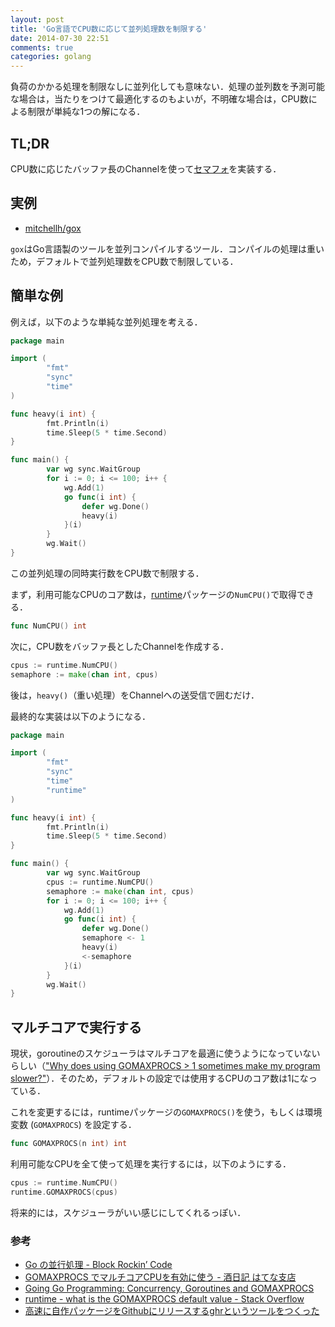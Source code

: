 ```yaml
---
layout: post
title: 'Go言語でCPU数に応じて並列処理数を制限する'
date: 2014-07-30 22:51
comments: true
categories: golang
---
```


負荷のかかる処理を制限なしに並列化しても意味ない．処理の並列数を予測可能な場合は，当たりをつけて最適化するのもよいが，不明確な場合は，CPU数による制限が単純な1つの解になる．

## TL;DR

CPU数に応じたバッファ長のChannelを使って[セマフォ](http://ja.wikipedia.org/wiki/%E3%82%BB%E3%83%9E%E3%83%95%E3%82%A9)を実装する．

## 実例

- [mitchellh/gox](https://github.com/mitchellh/gox)

`gox`はGo言語製のツールを並列コンパイルするツール．コンパイルの処理は重いため，デフォルトで並列処理数をCPU数で制限している．

## 簡単な例

例えば，以下のような単純な並列処理を考える．

```go
package main

import (
        "fmt"
        "sync"
        "time"
)

func heavy(i int) {
        fmt.Println(i)
        time.Sleep(5 * time.Second)
}

func main() {
        var wg sync.WaitGroup    
        for i := 0; i <= 100; i++ {
            wg.Add(1)
            go func(i int) {
                defer wg.Done()
                heavy(i)
            }(i)
        }
        wg.Wait()
}
```

この並列処理の同時実行数をCPU数で制限する．

まず，利用可能なCPUのコア数は，[runtime](http://golang.org/pkg/runtime/)パッケージの`NumCPU()`で取得できる．

```go
func NumCPU() int
```

次に，CPU数をバッファ長としたChannelを作成する．

```go
cpus := runtime.NumCPU()
semaphore := make(chan int, cpus)
```

後は，`heavy()`（重い処理）をChannelへの送受信で囲むだけ．

最終的な実装は以下のようになる．

```go
package main

import (
        "fmt"
        "sync"
        "time"
        "runtime"
)

func heavy(i int) {
        fmt.Println(i)
        time.Sleep(5 * time.Second)
}

func main() {
        var wg sync.WaitGroup
        cpus := runtime.NumCPU()
        semaphore := make(chan int, cpus)
        for i := 0; i <= 100; i++ {
            wg.Add(1)
            go func(i int) {
                defer wg.Done()
                semaphore <- 1
                heavy(i)
                <-semaphore
            }(i)
        }
        wg.Wait()
}
```

## マルチコアで実行する

現状，goroutineのスケジューラはマルチコアを最適に使うようになっていないらしい（["Why does using GOMAXPROCS > 1 sometimes make my program slower?"](http://golang.org/doc/faq#Why_GOMAXPROCS)）．そのため，デフォルトの設定では使用するCPUのコア数は1になっている．

これを変更するには，runtimeパッケージの`GOMAXPROCS()`を使う，もしくは環境変数 (`GOMAXPROCS`) を設定する．

```go
func GOMAXPROCS(n int) int
```

利用可能なCPUを全て使って処理を実行するには，以下のようにする．

```go
cpus := runtime.NumCPU()
runtime.GOMAXPROCS(cpus)
```

将来的には，スケジューラがいい感じにしてくれるっぽい．

### 参考

- [Go の並行処理 - Block Rockin’ Code](http://jxck.hatenablog.com/entry/20130414/1365960707)
- [GOMAXPROCS でマルチコアCPUを有効に使う - 酒日記 はてな支店](http://d.hatena.ne.jp/sfujiwara/20091201/1259681707)
- [Going Go Programming: Concurrency, Goroutines and GOMAXPROCS](http://www.goinggo.net/2014/01/concurrency-goroutines-and-gomaxprocs.html)
- [runtime - what is the GOMAXPROCS default value - Stack Overflow](http://stackoverflow.com/questions/17853831/what-is-the-gomaxprocs-default-value)
- [高速に自作パッケージをGithubにリリースするghrというツールをつくった](http://deeeet.com/writing/2014/07/29/ghr/)


